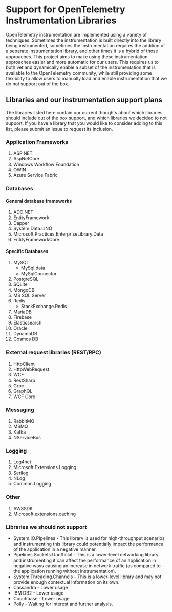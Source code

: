 # Support for OpenTelemetry Instrumentation Libraries

OpenTelemetry instrumentation are implemented using a variety of techniques.
Sometimes the instrumentation is built directly into the library being
instrumented, sometimes the instrumentation requires the addition of a separate
instrumentation library, and other times it is a hybrid of those approaches. This
project aims to make using these instrumentation approaches easier and more
automatic for our users. This requires us to both vet and dynamically enable a
subset of the instrumentation that is available to the OpenTelemetry community,
while still providing some flexibility to allow users to manually load and enable
instrumentation that we do not support out of the box.

## Libraries and our instrumentation support plans

The libraries listed here contain our current thoughts about which libraries should
include out of the box support, and which libraries we decided to not support. If
you have a library that you would like to consider adding to this list, please
submit an issue to request its inclusion.

### Application Frameworks

1. ASP.NET
1. AspNetCore
1. Windows Workflow Foundation
1. OWIN
1. Azure Service Fabric

### Databases

#### General database frameworks

1. ADO.NET
1. EntityFramework
1. Dapper
1. System.Data.LINQ
1. Microsoft.Practices.EnterpriseLibrary.Data
1. EntityFrameworkCore

#### Specific Databases

1. MySQL
    * MySql.data
    * MySqlConnector
1. PostgreSQL
1. SQLite
1. MongoDB
1. MS SQL Server
1. Redis
    * StackExchange.Redis
1. MariaDB
1. Firebase
1. Elasticsearch
1. Oracle
1. DynamoDB
1. Cosmos DB

### External request libraries (REST/RPC)

1. HttpClient
1. HttpWebRequest
1. WCF
1. RestSharp
1. Grpc
1. GraphQL
1. WCF Core

### Messaging

1. RabbitMQ
1. MSMQ
1. Kafka
1. NServiceBus

### Logging

1. Log4net
1. Microsoft.Extensions.Logging
1. Serilog
1. NLog
1. Common.Logging

### Other

1. AWSSDK
1. Microsoft.extensions.caching

### Libraries we should not support

* System.IO.Pipelines - This library is used for high-throughput scenarios and
instrumenting this library could potentially impact the performance of the
application in a negative manner.
* Pipelines.Sockets.Unofficial - This is a lower-level networking library and
instrumenting it can affect the performance of an application in negative ways
causing an increase in network traffic (as compared to the application running
without instrumentation).
* System.Threading.Channels - This is a lower-level library and may not provide
enough contextual information on its own.
* Cassandra - Lower usage
* IBM DB2 - Lower usage
* Couchbase - Lower usage
* Polly - Waiting for interest and further analysis.
